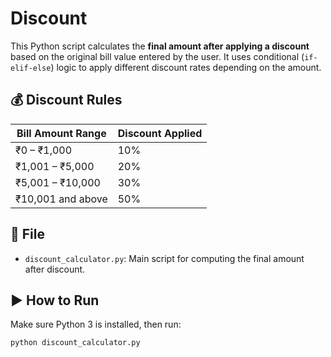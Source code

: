 # Discount

This Python script calculates the **final amount after applying a discount** based on the original bill value entered by the user. It uses conditional (`if-elif-else`) logic to apply different discount rates depending on the amount.

## 💰 Discount Rules

| Bill Amount Range      | Discount Applied |
|------------------------|------------------|
| ₹0 – ₹1,000            | 10%              |
| ₹1,001 – ₹5,000        | 20%              |
| ₹5,001 – ₹10,000       | 30%              |
| ₹10,001 and above      | 50%              |

## 📁 File

- `discount_calculator.py`: Main script for computing the final amount after discount.

## ▶️ How to Run

Make sure Python 3 is installed, then run:

```bash
python discount_calculator.py
